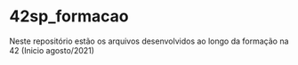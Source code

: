 # 42sp_formacao
Neste repositório estão os arquivos desenvolvidos ao longo da formação na 42 (Inicio agosto/2021) 
